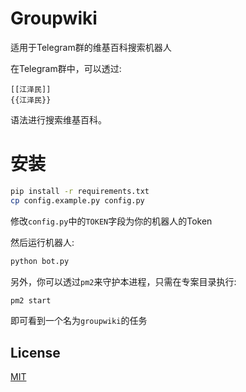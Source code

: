# Groupwiki

适用于Telegram群的维基百科搜索机器人

在Telegram群中，可以透过:

```
[[江泽民]]
{{江泽民}}
```

语法进行搜索维基百科。

# 安装

```bash
pip install -r requirements.txt
cp config.example.py config.py
```

修改`config.py`中的`TOKEN`字段为你的机器人的Token

然后运行机器人:

```bash
python bot.py
```

另外，你可以透过`pm2`来守护本进程，只需在专案目录执行:

```bash
pm2 start
```

即可看到一个名为`groupwiki`的任务

## License
[MIT](https://choosealicense.com/licenses/mit/)